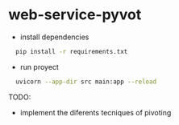 # web-service-pyvot

- install dependencies

```sh
  pip install -r requirements.txt
```

- run proyect

```sh
  uvicorn --app-dir src main:app --reload
```

TODO:

- implement the diferents tecniques of pivoting

